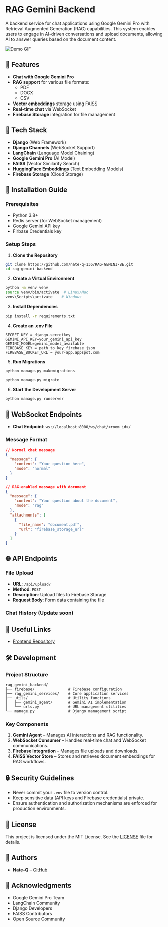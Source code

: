 # RAG Gemini Backend

A backend service for chat applications using Google Gemini Pro with Retrieval Augmented Generation (RAG) capabilities. This system enables users to engage in AI-driven conversations and upload documents, allowing AI to answer queries based on the document content.

![Demo GIF](demo.gif)

## 🌟 Features

- **Chat with Google Gemini Pro**
- **RAG support** for various file formats:
  - PDF
  - DOCX
  - CSV
- **Vector embeddings** storage using FAISS
- **Real-time chat** via WebSocket
- **Firebase Storage** integration for file management

## 🔧 Tech Stack

- **Django** (Web Framework)
- **Django Channels** (WebSocket Support)
- **LangChain** (Language Model Chaining)
- **Google Gemini Pro** (AI Model)
- **FAISS** (Vector Similarity Search)
- **HuggingFace Embeddings** (Text Embedding Models)
- **Firebase Storage** (Cloud Storage)

## 🚀 Installation Guide

### Prerequisites

- Python 3.8+
- Redis server (for WebSocket management)
- Google Gemini API key
- Firbase Credentials key

### Setup Steps

1. **Clone the Repository**
```bash
git clone https://github.com/nate-q-136/RAG-GEMINI-BE.git
cd rag-gemini-backend
```

2. **Create a Virtual Environment**
```bash
python -m venv venv
source venv/bin/activate  # Linux/Mac
venv\Scripts\activate    # Windows
```

3. **Install Dependencies**
```bash
pip install -r requirements.txt
```

4. **Create an .env File**
```env
SECRET_KEY = django-secretkey
GEMINI_API_KEY=your_gemini_api_key
GEMINI_MODEL=gemini_model_available
FIREBASE_KEY = path_to_key_firebase_json
FIREBASE_BUCKET_URL = your-app.appspot.com
```

5. **Run Migrations**
```bash
python manage.py makemigrations
```
```bash
python manage.py migrate
```

6. **Start the Development Server**
```bash
python manage.py runserver
```

## 🔌 WebSocket Endpoints

- **Chat Endpoint**: `ws://localhost:8000/ws/chat/<room_id>/`

### Message Format
```json
// Normal chat message
{
  "message": {
    "content": "Your question here",
    "mode": "normal"
  }
}

// RAG-enabled message with document
{
  "message": {
    "content": "Your question about the document",
    "mode": "rag"
  },
  "attachments": [
    {
      "file_name": "document.pdf",
      "url": "firebase_storage_url"
    }
  ]
}
```

## 🌐 API Endpoints

### File Upload
- **URL**: `/api/upload/`
- **Method**: `POST`
- **Description**: Upload files to Firebase Storage
- **Request Body**: Form data containing the file

### Chat History (Update soon)

## 🔗 Useful Links

- [Frontend Repository](https://github.com/nate-q-136/RAG-GEMINI-FE.git)

## 🛠️ Development

### Project Structure
```
rag_gemini_backend/
├── firebase/               # Firebase configuration
├── rag_gemini_services/    # Core application services
├── utils/                  # Utility functions
│   ├── gemini_agent/       # Gemini AI implementation
│   └── urls.py             # URL management utilities
└── manage.py               # Django management script
```

### Key Components

1. **Gemini Agent** – Manages AI interactions and RAG functionality.
2. **WebSocket Consumer** – Handles real-time chat and WebSocket communications.
3. **Firebase Integration** – Manages file uploads and downloads.
4. **FAISS Vector Store** – Stores and retrieves document embeddings for RAG workflows.

## 🔒 Security Guidelines

- Never commit your `.env` file to version control.
- Keep sensitive data (API keys and Firebase credentials) private.
- Ensure authentication and authorization mechanisms are enforced for production environments.

## 📄 License

This project is licensed under the MIT License. See the [LICENSE](LICENSE) file for details.

## 👥 Authors

- **Nate-Q** – [GitHub](https://github.com/nate-q-136)

## 🙏 Acknowledgments

- Google Gemini Pro Team
- LangChain Community
- Django Developers
- FAISS Contributors
- Open Source Community

